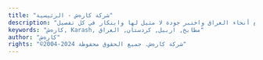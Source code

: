 ```yaml
---
title: "شركة کارەش - الرئيسية"
description: "تعرّف على شركة کارەش الرائدة في مجال الأثاث وتصميم المنازل منذ عام 2004. مع خمسة مرافق تصنيع في تركيا وأربيل، نقوم بصناعة أثاث استثنائي، وأسطح من الألبستر، وأبواب مخصصة، والمزيد. اكتشف فروعنا الأحد عشر في جميع أنحاء العراق واختبر جودة لا مثيل لها وابتكار في كل تفصيل."
keywords: "کارەش, Karash, مطابخ, اربيل, كردستان, العراق"
author: "کارەش"
rights: "©2004-2024 شركة کارەش. جميع الحقوق محفوظة"
---
```

